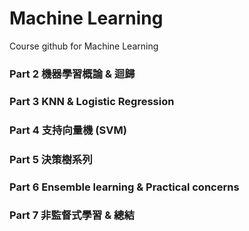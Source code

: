 # Machine Learning

Course github for Machine Learning

### Part 2 機器學習概論 & 迴歸
### Part 3 KNN & Logistic Regression
### Part 4 支持向量機 (SVM)
### Part 5 決策樹系列
### Part 6 Ensemble learning & Practical concerns
### Part 7 非監督式學習 & 總結
